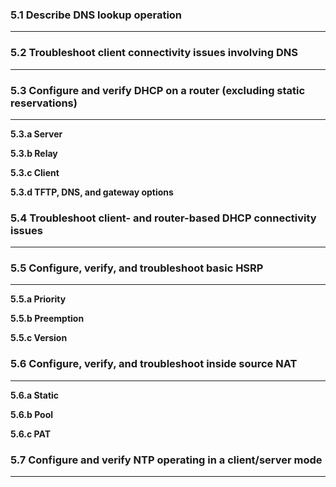 ### 5.1 Describe DNS lookup operation
-----

### 5.2 Troubleshoot client connectivity issues involving DNS
-----

### 5.3 Configure and verify DHCP on a router (excluding static reservations)
-----
**5.3.a Server**

**5.3.b Relay**

**5.3.c Client**

**5.3.d TFTP, DNS, and gateway options**

### 5.4 Troubleshoot client- and router-based DHCP connectivity issues
-----

### 5.5 Configure, verify, and troubleshoot basic HSRP
-----
**5.5.a Priority**

**5.5.b Preemption**

**5.5.c Version**

### 5.6 Configure, verify, and troubleshoot inside source NAT
-----
**5.6.a Static**

**5.6.b Pool**

**5.6.c PAT**

### 5.7 Configure and verify NTP operating in a client/server mode
-----
